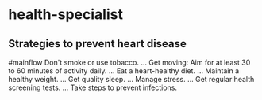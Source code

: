 # health-specialist
## Strategies to prevent heart disease 
#mainflow 
Don't smoke or use tobacco. ...
Get moving: Aim for at least 30 to 60 minutes of activity daily. ...
Eat a heart-healthy diet. ...
Maintain a healthy weight. ...
Get quality sleep. ...
Manage stress. ...
Get regular health screening tests. ...
Take steps to prevent infections.
